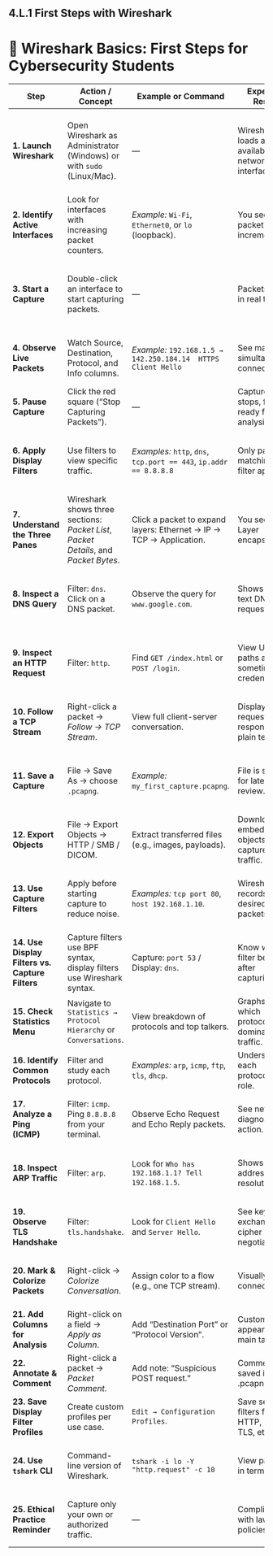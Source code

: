 ## 4.L.1 First Steps with Wireshark ##

# 🧠 Wireshark Basics: First Steps for Cybersecurity Students

| **Step** | **Action / Concept** | **Example or Command** | **Expected Result** | **Why It Matters ** |
|-----------|----------------------|--------------------------|---------------------|--------------------------------------|
| **1. Launch Wireshark** | Open Wireshark as Administrator (Windows) or with `sudo` (Linux/Mac). | — | Wireshark loads and lists available network interfaces. | Running with correct permissions ensures you can **capture live traffic** — part of **security monitoring**. |
| **2. Identify Active Interfaces** | Look for interfaces with increasing packet counters. | *Example:* `Wi-Fi`, `Ethernet0`, or `lo` (loopback). | You see live packet counts incrementing. | Helps **understand network layers** and which adapter is carrying traffic. |
| **3. Start a Capture** | Double-click an interface to start capturing packets. | — | Packets scroll in real time. | Shows the **visibility of network communication** — key for **forensics and troubleshooting**. |
| **4. Observe Live Packets** | Watch Source, Destination, Protocol, and Info columns. | *Example:* `192.168.1.5 → 142.250.184.14  HTTPS Client Hello` | See many simultaneous connections. | Builds intuition about **protocol diversity** (ARP, DNS, HTTP, HTTPS). |
| **5. Pause Capture** | Click the red square (“Stop Capturing Packets”). | — | Capture stops, file ready for analysis. | Allows safe analysis without losing data. |
| **6. Apply Display Filters** | Use filters to view specific traffic. | *Examples:* `http`, `dns`, `tcp.port == 443`, `ip.addr == 8.8.8.8` | Only packets matching the filter appear. | Teaches **filter logic** — fundamental for **packet analysis and intrusion detection**. |
| **7. Understand the Three Panes** | Wireshark shows three sections: *Packet List*, *Packet Details*, and *Packet Bytes*. | Click a packet to expand layers: Ethernet → IP → TCP → Application. | You see OSI Layer encapsulation. | Reinforces **layered network understanding** for **defense-in-depth**. |
| **8. Inspect a DNS Query** | Filter: `dns`. Click on a DNS packet. | Observe the query for `www.google.com`. | Shows clear text DNS request. | Demonstrates **information leakage** without encryption — relates to **confidentiality**. |
| **9. Inspect an HTTP Request** | Filter: `http`. | Find `GET /index.html` or `POST /login`. | View URL paths and sometimes credentials. | Highlights why **HTTPS is essential** — supports **confidentiality and integrity**. |
| **10. Follow a TCP Stream** | Right-click a packet → *Follow → TCP Stream*. | View full client-server conversation. | Displays request and response in plain text. | Key forensic skill: reconstructing sessions to find data exfiltration. |
| **11. Save a Capture** | File → Save As → choose `.pcapng`. | *Example:* `my_first_capture.pcapng`. | File is saved for later review. | Practice **evidence preservation** — part of **incident response procedures**. |
| **12. Export Objects** | File → Export Objects → HTTP / SMB / DICOM. | Extract transferred files (e.g., images, payloads). | Downloads embedded objects from captured traffic. | Demonstrates **data recovery and investigation** after an attack. |
| **13. Use Capture Filters** | Apply before starting capture to reduce noise. | *Examples:* `tcp port 80`, `host 192.168.1.10`. | Wireshark records only desired packets. | Teaches **filtering efficiency** — mirrors **security log correlation** concepts. |
| **14. Use Display Filters vs. Capture Filters** | Capture filters use BPF syntax, display filters use Wireshark syntax. | Capture: `port 53` / Display: `dns`. | Know when to filter before or after capturing. | Understanding **filtering scope** avoids missing evidence. |
| **15. Check Statistics Menu** | Navigate to `Statistics → Protocol Hierarchy` or `Conversations`. | View breakdown of protocols and top talkers. | Graphs show which protocols dominate traffic. | Supports **traffic profiling and anomaly detection**. |
| **16. Identify Common Protocols** | Filter and study each protocol. | *Examples:* `arp`, `icmp`, `ftp`, `tls`, `dhcp`. | Understand each protocol’s role. | Reinforces **network fundamentals**  |
| **17. Analyze a Ping (ICMP)** | Filter: `icmp`. Ping `8.8.8.8` from your terminal. | Observe Echo Request and Echo Reply packets. | See network diagnostics in action. | Connects **availability testing** with **network troubleshooting**. |
| **18. Inspect ARP Traffic** | Filter: `arp`. | Look for `Who has 192.168.1.1? Tell 192.168.1.5`. | Shows local address resolution. | Demonstrates **Layer 2 communication** and **spoofing risks**. |
| **19. Observe TLS Handshake** | Filter: `tls.handshake`. | Look for `Client Hello` and `Server Hello`. | See key exchange and cipher negotiation. | Understands **encryption establishment** — crucial for **CIA triad**. |
| **20. Mark & Colorize Packets** | Right-click → *Colorize Conversation*. | Assign color to a flow (e.g., one TCP stream). | Visually track connections. | Improves **pattern recognition** and analysis efficiency. |
| **21. Add Columns for Analysis** | Right-click on a field → *Apply as Column*. | Add “Destination Port” or “Protocol Version”. | Custom view appears in main table. | Teaches **data interpretation and evidence customization**. |
| **22. Annotate & Comment** | Right-click a packet → *Packet Comment*. | Add note: “Suspicious POST request.” | Comments saved in the .pcapng file. | Promotes **documentation best practices** in forensics. |
| **23. Save Display Filter Profiles** | Create custom profiles per use case. | `Edit → Configuration Profiles`. | Save sets of filters for HTTP, DNS, TLS, etc. | Teaches **repeatable analysis workflows**. |
| **24. Use `tshark` CLI** | Command-line version of Wireshark. | `tshark -i lo -Y "http.request" -c 10` | View packets in terminal. | Essential for **automated monitoring** and scripting in security ops. |
| **25. Ethical Practice Reminder** | Capture only your own or authorized traffic. | — | Compliance with laws and policies. | Aligns with **CISSP Code of Ethics** and **legal compliance (Domain 1)**. |
